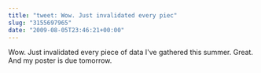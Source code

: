 ```yaml
---
title: "tweet: Wow. Just invalidated every piec"
slug: "3155697965"
date: "2009-08-05T23:46:21+00:00"
---
```

Wow. Just invalidated every piece of data I've gathered this summer. Great. And my poster is due tomorrow.